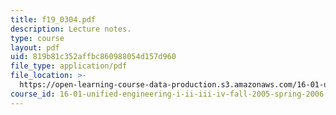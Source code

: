 ```yaml
---
title: f19_0304.pdf
description: Lecture notes.
type: course
layout: pdf
uid: 819b81c352affbc860988054d157d960
file_type: application/pdf
file_location: >-
  https://open-learning-course-data-production.s3.amazonaws.com/16-01-unified-engineering-i-ii-iii-iv-fall-2005-spring-2006/819b81c352affbc860988054d157d960_f19_0304.pdf
course_id: 16-01-unified-engineering-i-ii-iii-iv-fall-2005-spring-2006
---
```

